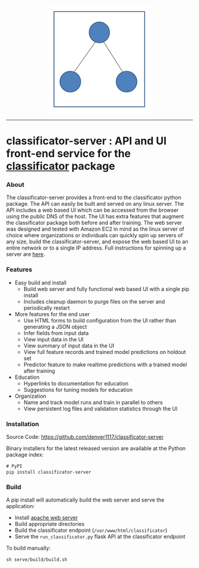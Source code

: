 <div align="center">
  <img src="https://github.com/denver1117/classificator/blob/master/doc/logo/main_logo.png"><br>
</div>

-----------------

# classificator-server : API and UI front-end service for the [classificator](https://github.com/denver1117/classificator) package

### About
The classificator-server provides a front-end to the classificator python package.  The API can easily be built and served
on any linux server.  The API includes a web based UI which can be accessed from the browser using the public DNS of the host.  The UI
has extra features that augment the classificator package both before and after training.  The web server was designed and tested with Amazon EC2 in mind as the linux server of choice where organizations or individuals can quickly spin up servers of any size, build the classificator-server, and expose the web based UI to an entire network or to a single IP address.  Full instructions for spinning up a server are [here](https://github.com/denver1117/classificator-server/blob/master/serve/build/README.md).

### Features
- Easy build and install
  - Build web server and fully functional web based UI with a single pip install
  - Includes cleanup daemon to purge files on the server and periodically restart
- More features for the end user
  - Use HTML forms to build configuration from the UI rather than generating a JSON object
  - Infer fields from input data
  - View input data in the UI
  - View summary of input data in the UI
  - View full feature records and trained model predictions on holdout set
  - Predictor feature to make realtime predictions with a trained model after training
- Education
  - Hyperlinks to documentation for education 
  - Suggestions for tuning models for education
- Organization
  - Name and track model runs and train in parallel to others
  - View persistent log files and validation statistics through the UI

### Installation

Source Code: https://github.com/denver1117/classificator-server <br>

Binary installers for the latest released version are available at the Python package index:

```
# PyPI
pip install classificator-server
```

### Build

A pip install will automatically build the web server and serve the application:
- Install [apache web server](https://httpd.apache.org/)
- Build appropriate directories  
- Build the classificator endpoint (`/var/www/html/classificator`)
- Serve the `run_classificator.py` flask API at the classificator endpoint

To build manually:
```
sh serve/build/build.sh
```
